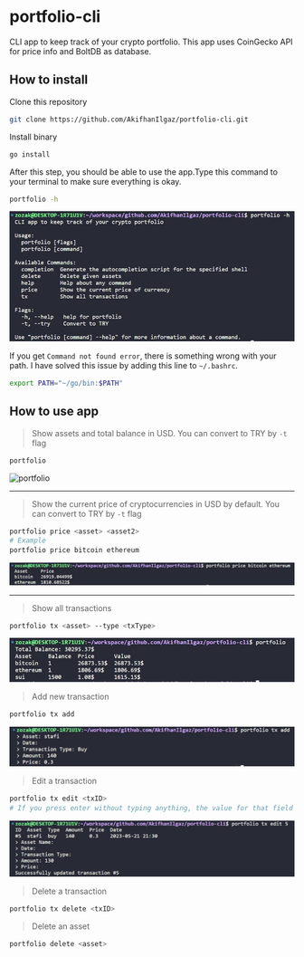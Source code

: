 # portfolio-cli

CLI app to keep track of your crypto portfolio. This app uses CoinGecko API for price info and BoltDB as database.

## How to install

Clone this repository

```bash
git clone https://github.com/AkifhanIlgaz/portfolio-cli.git
```

Install binary

```bash
go install
```

After this step, you should be able to use the app.Type this command to your terminal to make sure everything is okay.

```bash
portfolio -h
```

![help](https://github.com/AkifhanIlgaz/portfolio-cli/blob/main/readme-imgs/portfolio-h.jpg)

If you get `Command not found error`, there is something wrong with your path. I have solved this issue by adding this line to `~/.bashrc`.

```bash
export PATH="~/go/bin:$PATH"
```

## How to use app

> Show assets and total balance in USD. You can convert to TRY by `-t` flag

```bash
portfolio
```

![portfolio](https://github.com/AkifhanIlgaz/portfolio-cli/blob/main/readme-imgs/portfolio1.jpg)

---

> Show the current price of cryptocurrencies in USD by default. You can convert to TRY by `-t` flag

```bash
portfolio price <asset> <asset2>
# Example
portfolio price bitcoin ethereum
```

![help](https://github.com/AkifhanIlgaz/portfolio-cli/blob/main/readme-imgs/price_bitcoin_ethereum.jpg)

---

> Show all transactions

```bash
portfolio tx <asset> --type <txType>
```

![tx](https://github.com/AkifhanIlgaz/portfolio-cli/blob/main/readme-imgs/portfolio.jpg)

> Add new transaction

```bash
portfolio tx add
```

![tx-add](https://github.com/AkifhanIlgaz/portfolio-cli/blob/main/readme-imgs/tx_add.jpg)

> Edit a transaction

```bash
portfolio tx edit <txID>
# If you press enter without typing anything, the value for that field doesn't change
```

![tx-edit](https://github.com/AkifhanIlgaz/portfolio-cli/blob/main/readme-imgs/tx_edit.jpg)

> Delete a transaction

```bash
portfolio tx delete <txID>
```

> Delete an asset

```bash
portfolio delete <asset>
```
